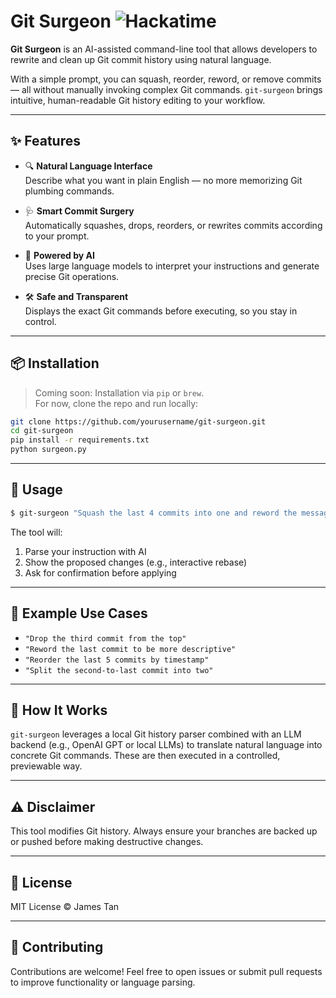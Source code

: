 # Git Surgeon ![Hackatime](https://hackatime-badge.hackclub.com/U071XKM2UDC/git-surgeon)

**Git Surgeon** is an AI-assisted command-line tool that allows developers to rewrite and clean up Git commit history using natural language.

With a simple prompt, you can squash, reorder, reword, or remove commits — all without manually invoking complex Git commands. `git-surgeon` brings intuitive, human-readable Git history editing to your workflow.

---

## ✨ Features

- 🔍 **Natural Language Interface**  
  Describe what you want in plain English — no more memorizing Git plumbing commands.

- 🩺 **Smart Commit Surgery**  
  Automatically squashes, drops, reorders, or rewrites commits according to your prompt.

- 🧠 **Powered by AI**  
  Uses large language models to interpret your instructions and generate precise Git operations.

- 🛠️ **Safe and Transparent**  
  Displays the exact Git commands before executing, so you stay in control.

---

## 📦 Installation

> Coming soon: Installation via `pip` or `brew`.  
> For now, clone the repo and run locally:

```bash
git clone https://github.com/yourusername/git-surgeon.git
cd git-surgeon
pip install -r requirements.txt
python surgeon.py
````

---

## 🚀 Usage

```bash
$ git-surgeon "Squash the last 4 commits into one and reword the message to 'Refactor and cleanup'"
```

The tool will:

1. Parse your instruction with AI
2. Show the proposed changes (e.g., interactive rebase)
3. Ask for confirmation before applying

---

## 🧪 Example Use Cases

* `"Drop the third commit from the top"`
* `"Reword the last commit to be more descriptive"`
* `"Reorder the last 5 commits by timestamp"`
* `"Split the second-to-last commit into two"`

---

## 🧠 How It Works

`git-surgeon` leverages a local Git history parser combined with an LLM backend (e.g., OpenAI GPT or local LLMs) to translate natural language into concrete Git commands. These are then executed in a controlled, previewable way.

---

## ⚠️ Disclaimer

This tool modifies Git history. Always ensure your branches are backed up or pushed before making destructive changes.

---

## 📄 License

MIT License © James Tan

---

## 🤝 Contributing

Contributions are welcome! Feel free to open issues or submit pull requests to improve functionality or language parsing.

